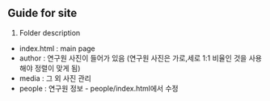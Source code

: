 ## Guide for site

1. Folder description
* index.html : main page
* author : 연구원 사진이 들어가 있음 (연구원 사진은 가로,세로 1:1 비율인 것을 사용해야 정렬이 맞게 됨)
* media : 그 외 사진 관리
* people : 연구원 정보 - people/index.html에서 수정


